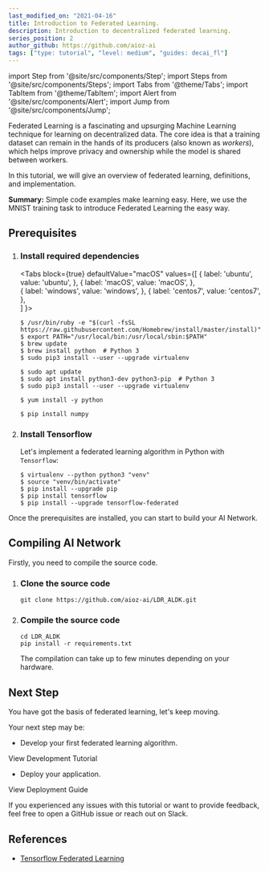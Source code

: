 ```yaml
---
last_modified_on: "2021-04-16"
title: Introduction to Federated Learning.
description: Introduction to decentralized federated learning.
series_position: 2
author_github: https://github.com/aioz-ai
tags: ["type: tutorial", "level: medium", "guides: decai_fl"]
---
```


import Step from '@site/src/components/Step';
import Steps from '@site/src/components/Steps';
import Tabs from '@theme/Tabs';
import TabItem from '@theme/TabItem';
import Alert from '@site/src/components/Alert';
import Jump from '@site/src/components/Jump';

Federated Learning is a fascinating and upsurging Machine Learning technique for learning on decentralized data. The core idea is that a training dataset can remain in the hands of its producers (also known as *workers*), which helps improve privacy and ownership while the model is shared between workers.

In this tutorial, we will give an overview of federated learning, definitions, and implementation.

**Summary:** Simple code examples make learning easy. Here, we use the MNIST training task to introduce Federated Learning the easy way.

## Prerequisites

<Step headingDepth={3}>
<ol>
<li>

### Install required dependencies

<Tabs
  block={true}
  defaultValue="macOS"
  values={[
    { label: 'ubuntu', value: 'ubuntu', },
    { label: 'macOS', value: 'macOS', },    
    { label: 'windows', value: 'windows', },
    { label: 'centos7', value: 'centos7', },    
  ]
}>
<TabItem value="macOS">  

```
$ /usr/bin/ruby -e "$(curl -fsSL https://raw.githubusercontent.com/Homebrew/install/master/install)"
$ export PATH="/usr/local/bin:/usr/local/sbin:$PATH"
$ brew update
$ brew install python  # Python 3
$ sudo pip3 install --user --upgrade virtualenv
```

</TabItem>
<TabItem value="ubuntu">

```
$ sudo apt update
$ sudo apt install python3-dev python3-pip  # Python 3
$ sudo pip3 install --user --upgrade virtualenv
```

</TabItem>
<TabItem value="centos7">

```
$ yum install -y python
```

</TabItem>
<TabItem value="windows">

```
$ pip install numpy
```

</TabItem>
</Tabs>

</li>
<li>

### Install Tensorflow

Let's implement a federated learning algorithm in Python with `Tensorflow`:

```
$ virtualenv --python python3 "venv"
$ source "venv/bin/activate"
$ pip install --upgrade pip
$ pip install tensorflow
$ pip install --upgrade tensorflow-federated
```

</li>
</ol>
</Step>

Once the prerequisites are installed, you can start to build your AI Network.

## Compiling AI Network

Firstly, you need to compile the source code.

<Step headingDepth={3}>
<ol>
<li>

### Clone the source code

   ```
   git clone https://github.com/aioz-ai/LDR_ALDK.git
   ```

</li>
<li>

### Compile the source code

   ```
   cd LDR_ALDK
   pip install -r requirements.txt
   ```

<Alert type="info">

The compilation can take up to few minutes depending on your hardware.

</Alert>

</li>
</ol>
</Step>

<Steps headingDepth={3}>

</Steps>

## Next Step

You have got the basis of federated learning, let's keep moving.

Your next step may be:

* Develop your first federated learning algorithm.

<Jump to="/guides/getting-started/optim-network/">View Development Tutorial</Jump>

* Deploy your application.

<Jump to="/docs/next/dev/dev-overview/">View Deployment Guide</Jump>

If you experienced any issues with this tutorial or want to provide feedback, feel free to open a GitHub issue or reach out on Slack.

## References
* [Tensorflow Federated Learning](https://www.tensorflow.org/federated)
